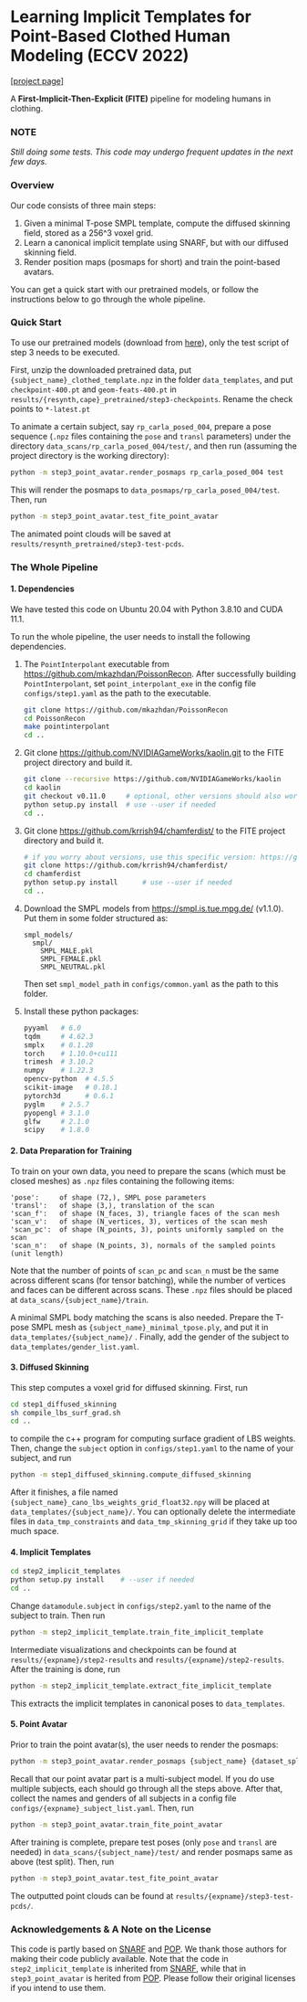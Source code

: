 # Learning Implicit Templates for Point-Based Clothed Human Modeling (ECCV 2022)

[[project page]](https://jsnln.github.io/fite) 

A **First-Implicit-Then-Explicit (FITE)** pipeline for modeling humans in clothing.

### NOTE

*Still doing some tests. This code may undergo frequent updates in the next few days.*

### Overview

Our code consists of three main steps:

1. Given a minimal T-pose SMPL template, compute the diffused skinning field, stored as a 256^3 voxel grid.
2. Learn a canonical implicit template using SNARF, but with our diffused skinning field.
3. Render position maps (posmaps for short) and train the point-based avatars.

You can get a quick start with our pretrained models, or follow the instructions below to go through the whole pipeline.

### Quick Start

To use our pretrained models (download from [here](https://cloud.tsinghua.edu.cn/d/8a6fe3fa9af341fdae06/)), only the test script of step 3 needs to be executed.

First, unzip the downloaded pretrained data, put `{subject_name}_clothed_template.npz` in the folder `data_templates`, and put `checkpoint-400.pt` and `geom-feats-400.pt` in `results/{resynth,cape}_pretrained/step3-checkpoints`. Rename the check points to `*-latest.pt`

To animate a certain subject, say `rp_carla_posed_004`, prepare a pose sequence (`.npz` files containing the `pose` and `transl` parameters) under the directory `data_scans/rp_carla_posed_004/test/`, and then run (assuming the project directory is the working directory):

```bash
python -m step3_point_avatar.render_posmaps rp_carla_posed_004 test
```

This will render the posmaps to `data_posmaps/rp_carla_posed_004/test`. Then, run

```bash
python -m step3_point_avatar.test_fite_point_avatar
```

The animated point clouds will be saved at `results/resynth_pretrained/step3-test-pcds`.

### The Whole Pipeline

#### 1. Dependencies

We have tested this code on Ubuntu 20.04 with Python 3.8.10 and CUDA 11.1.

To run the whole pipeline, the user needs to install the following dependencies.

1. The `PointInterpolant` executable from https://github.com/mkazhdan/PoissonRecon. After successfully building `PointInterpolant`, set `point_interpolant_exe` in the config file `configs/step1.yaml` as the path to the executable.

   ```bash
   git clone https://github.com/mkazhdan/PoissonRecon
   cd PoissonRecon
   make pointinterpolant
   cd ..
   ```

2. Git clone https://github.com/NVIDIAGameWorks/kaolin.git to the FITE project directory and build it.

   ```bash
   git clone --recursive https://github.com/NVIDIAGameWorks/kaolin
   cd kaolin
   git checkout v0.11.0     # optional, other versions should also work
   python setup.py install 	# use --user if needed
   cd ..
   ```

3. Git clone https://github.com/krrish94/chamferdist/ to the FITE project directory and build it.

   ```bash
   # if you worry about versions, use this specific version: https://github.com/krrish94/chamferdist/tree/97051583f6fe72d5d4a855696dbfda0ea9b73a6a
   git clone https://github.com/krrish94/chamferdist/
   cd chamferdist
   python setup.py install		# use --user if needed
   cd ..
   ```

4. Download the SMPL models from https://smpl.is.tue.mpg.de/ (v1.1.0). Put them in some folder structured as:

   ```
   smpl_models/
     smpl/
       SMPL_MALE.pkl
       SMPL_FEMALE.pkl
       SMPL_NEUTRAL.pkl
   ```

    Then set `smpl_model_path` in `configs/common.yaml` as the path to this folder.

5. Install these python packages:

   ```bash
   pyyaml   # 6.0
   tqdm     # 4.62.3
   smplx    # 0.1.28
   torch    # 1.10.0+cu111
   trimesh  # 3.10.2
   numpy    # 1.22.3
   opencv-python  # 4.5.5
   scikit-image   # 0.18.1
   pytorch3d      # 0.6.1
   pyglm    # 2.5.7
   pyopengl # 3.1.0
   glfw     # 2.1.0
   scipy    # 1.8.0
   ```

#### 2. Data Preparation for Training

To train on your own data, you need to prepare the scans (which must be closed meshes) as `.npz` files containing the following items:

```
'pose':		of shape (72,), SMPL pose parameters
'transl':	of shape (3,), translation of the scan
'scan_f':	of shape (N_faces, 3), triangle faces of the scan mesh
'scan_v':	of shape (N_vertices, 3), vertices of the scan mesh
'scan_pc':	of shape (N_points, 3), points uniformly sampled on the scan
'scan_n':	of shape (N_points, 3), normals of the sampled points (unit length)
```

Note that the number of points of `scan_pc` and `scan_n` must be the same across different scans (for tensor batching), while the number of vertices and faces can be different across scans. These `.npz` files should be placed at `data_scans/{subject_name}/train`. 

A minimal SMPL body matching the scans is also needed. Prepare the T-pose SMPL mesh as `{subject_name}_minimal_tpose.ply`, and put it in `data_templates/{subject_name}/` . Finally, add the gender of the subject to `data_templates/gender_list.yaml`.

#### 3. Diffused Skinning

This step computes a voxel grid for diffused skinning. First, run

```bash
cd step1_diffused_skinning
sh compile_lbs_surf_grad.sh
cd ..
```

to compile the c++ program for computing surface gradient of LBS weights. Then, change the `subject` option in `configs/step1.yaml` to the name of your subject, and run

```bash
python -m step1_diffused_skinning.compute_diffused_skinning
```

After it finishes, a file named `{subject_name}_cano_lbs_weights_grid_float32.npy` will be placed at `data_templates/{subject_name}/`. You can optionally delete the intermediate files in `data_tmp_constraints` and `data_tmp_skinning_grid` if they take up too much space.


#### 4. Implicit Templates

```bash
cd step2_implicit_templates
python setup.py install    # --user if needed
cd ..
```

Change `datamodule.subject` in `configs/step2.yaml` to the name of the subject to train. Then run

```bash
python -m step2_implicit_template.train_fite_implicit_template
```

Intermediate visualizations and checkpoints can be found at `results/{expname}/step2-results` and `results/{expname}/step2-results`. After the training is done, run

```bash
python -m step2_implicit_template.extract_fite_implicit_template
```

This extracts the implicit templates in canonical poses to `data_templates`.

#### 5. Point Avatar

Prior to train the point avatar(s), the user needs to render the posmaps:

```bash
python -m step3_point_avatar.render_posmaps {subject_name} {dataset_split}
```

Recall that our point avatar part is a multi-subject model. If you do use multiple subjects, each should go through all the steps above. After that, collect the names and genders of all subjects in a config file `configs/{expname}_subject_list.yaml`. Then, run

```bash
python -m step3_point_avatar.train_fite_point_avatar
```

After training is complete, prepare test poses (only `pose` and `transl` are needed) in `data_scans/{subject_name}/test/` and render posmaps same as above (test split). Then, run

```bash
python -m step3_point_avatar.test_fite_point_avatar
```

The outputted point clouds can be found at `results/{expname}/step3-test-pcds/`.

### Acknowledgements & A Note on the License

This code is partly based on [SNARF](https://github.com/xuchen-ethz/snarf) and [POP](https://github.com/qianlim/POP). We thank those authors for making their code publicly available. Note that the code in `step2_implicit_template` is inherited from [SNARF](https://github.com/xuchen-ethz/snarf), while that in `step3_point_avatar` is herited from [POP](https://github.com/qianlim/POP). Please follow their original licenses if you intend to use them.



